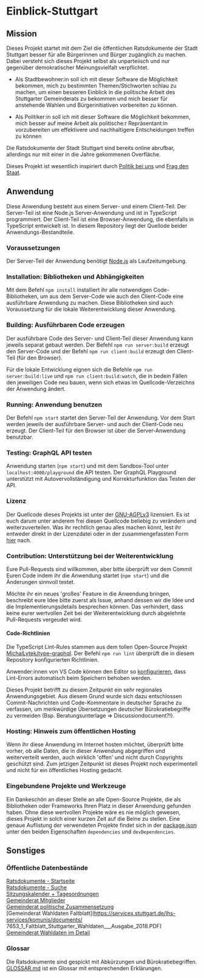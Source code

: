 # Einblick-Stuttgart

## Mission
Dieses Projekt startet mit dem Ziel die öffentlichen Ratsdokumente der Stadt Stuttgart besser für alle Bürgerinnen und Bürger zugänglich zu machen. Dabei versteht sich dieses Projekt selbst als unparteiisch und nur gegenüber demokratischer Meinungsvielfalt verpflichtet.

+ Als Stadtbewohner:in soll ich mit dieser Software die Möglichkeit bekommen, mich zu bestimmten Themen/Stichworten schlau zu machen, um einen besseren Einblick in die politische Arbeit des Stuttgarter Gemeinderats zu bekommen und mich besser für anstehende Wahlen und Bürgerinitiativen vorbereiten zu können.

+ Als Politiker:in soll ich mit dieser Software die Möglichkeit bekommen, mich besser auf meine Arbeit als politische:r Repräsentant:in vorzubereiten um effektivere und nachhaltigere Entscheidungen treffen zu können

Die Ratsdokumente der Stadt Stuttgart sind bereits online abrufbar, allerdings nur mit einer in die Jahre gekommenen Overfläche.

Dieses Projekt ist wesentlich inspiriert durch [Politik bei uns](https://politik-bei-uns.de/) und [Frag den Staat](https://fragdenstaat.de/).  

## Anwendung
Diese Anwendung besteht aus einem Server- und einem Client-Teil. Der Server-Teil ist eine Node.js Server-Anwendung und ist in TypeScript programmiert. Der Client-Teil ist eine Browser-Anwendung, die ebenfalls in TypeScript entwickelt ist. In diesem Repository liegt der Quellode beider Anwendungs-Bestandteile.

### Voraussetzungen
Der Server-Teil der Anwendung benötigt [Node.js](https://nodejs.org/en/download/) als Laufzeitumgebung.

### Installation: Bibliotheken und Abhängigkeiten
Mit dem Befehl `npm install` installiert ihr alle notwendigen Code-Bibliotheken, um aus dem Server-Code wie auch den Client-Code eine ausführbare Anwendung zu machen. Diese Bibliotheken sind auch Voraussetzung für die lokale Weiterentwicklung dieser Anwendung.

### Building: Ausführbaren Code erzeugen
Der ausführbare Code des Server- und Client-Teil dieser Anwendung kann jeweils separat gebaut werden. Der Befehl `npm run server:build` erzeugt den Server-Code und der Befehl `npm run client:build` erzeugt den Client-Teil (für den Browser).

Für die lokale Entwicklung eignen sich die Befehle `npm run server:build:live` und `npm run client:build:watch`, die in bedein Fällen den jeweiligen Code neu bauen, wenn sich etwas im Quellcode-Verzeichns der Anwendung ändert.

### Running: Anwendung benutzen
Der Befehl `npm start` startet den Server-Teil der Anwendung. Vor dem Start werden jeweils der ausführbare Server- und auch der Client-Code neu erzeugt. Der Client-Teil für den Browser ist über die Server-Anwendung benutzbar.

### Testing: GraphQL API testen
Anwendung starten (`npm start`) und mit dem Sandbox-Tool unter `localhost:4000/playground` die API testen. Der GraphQL Playground unterstützt mit Autovervollständigung und Korrekturfunktion das Testen der API.

### Lizenz
Der Quellcode dieses Projekts ist unter der [GNU-AGPLv3](LICENSE) lizensiert. Es ist euch darum unter anderem frei diesen Quellcode beliebig zu verändern und weiterzuverteilen. Was ihr rechtlich genau alles machen könnt, lest ihr entweder direkt in der Lizenzdatei oder in der zusammengefassten Form [hier](https://choosealicense.com/licenses/agpl-3.0/) nach.

### Contribution: Unterstützung bei der Weiterentwicklung
Eure Pull-Requests sind willkommen, aber bitte überprüft vor dem Commit Euren Code indem ihr die Anwendung startet (`npm start`) und die Änderungen sinnvoll testet. 

Möchte ihr ein neues 'großes' Feature in die Anwendung bringen, beschreibt eure Idee bitte zuerst als Issue, anhand dessen wir die Idee und die Implementierungsdetails besprechen können. Das verhindert, dass keine eurer wertvollen Zeit bei der Weiterentwicklung durch abgelehnte Pull-Requests vergeudet wird.

#### Code-Richtlinien
Die TypeScript Lint-Rules stammen aus dem tollen Open-Source Projekt [MichalLytek/type-graphql](https://github.com/MichalLytek/type-graphql). Der Befehl `npm run lint` überprüft die in diesem Repository konfigurierten Richtlinien.

Anwender:innen von VS Code können den Editor so [konfigurieren](https://marketplace.visualstudio.com/items?itemName=ms-vscode.vscode-typescript-tslint-plugin), dass Lint-Errors automatisch beim Speichern behoben werden. 

Dieses Projekt betrifft zu diesem Zeitpunkt ein sehr regionales Anwendungsgebiet. Aus diesem Grund wurde sich dazu entschlossen Commit-Nachrichten und Code-Kommentare in deutscher Sprache zu verfassen, um merkwürdige Übersetzungen deutscher Bürokratiebegriffe zu vermeiden (Bsp. Beratungsunterlage => Discussiondocument?!).

### Hosting: Hinweis zum öffentlichen Hosting
Wenn ihr diese Anwendung im Internet hosten möchtet, überprüft bitte vorher, ob alle Daten, die in dieser Anwendung abgegriffen und weiterverteilt werden, auch wirklich 'offen' und nicht durch Copyrights geschützt sind. Zum jetzigen Zeitpunkt ist dieses Projekt noch experimentell und nicht für ein öffentliches Hosting gedacht.

### Eingebundene Projekte und Werkzeuge 
Ein Dankeschön an dieser Stelle an alle Open-Source Projekte, die als Bibliotheken oder Frameworks Ihren Platz in dieser Anwendung gefunden haben. Ohne diese wertvollen Projekte wäre es nie möglich gewesen, dieses Projekt in solch einer kurzen Zeit auf die Beine zu stellen. Eine genaue Auflistung der verwendeten Projekte findet sich in der [package.json](package.json) unter den beiden Eigenschaften `dependencies` und `devDependencies`.

## Sonstiges
### Öffentliche Datenbestände
[Ratsdokumente - Startseite](https://www.stuttgart.de/external/show/ratsdokumente)  
[Ratsdokumente - Suche](https://www.domino1.stuttgart.de/web/ksd/KSDRedSystem.nsf/masustart)  
[Sitzungskalender + Tagesordnungen](https://www.domino1.stuttgart.de/web/ksd/KSDRedSystem.nsf/AnSiKa)  
[Gemeinderat Mitglieder](https://www.stuttgart.de/gemeinderat)  
[Gemeinderat politische Zusammensetzung](https://www.stuttgart.de/img/mdb/item/673539/148788.pdf)  
[Gemeinderat Wahldaten Faltblatt](https://servicex.stuttgart.de/lhs-services/komunis/documents/  7653_1_Faltblatt_Stuttgarter_Wahldaten___Ausgabe_2018.PDF)  
[Gemeinderat Wahldaten im Detail](https://www.stuttgart.de/img/mdb/item/673539/144734.pdf)  

### Glossar
Die Ratsdokumente sind gespickt mit Abkürzungen und Bürokratiebegriffen. [GLOSSAR.md](GLOSSAR.md) ist ein Glossar mit entsprechenden Erklärungen.
